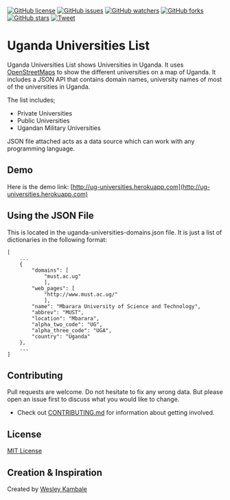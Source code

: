 [![GitHub license](https://img.shields.io/github/license/WesleyKambale/Ug-Universities-Api)](https://github.com/WesleyKambale/Ug-Universities-Api/blob/main/LICENSE)
[![GitHub issues](https://img.shields.io/github/issues/WesleyKambale/Ug-Universities-Api)](https://github.com/WesleyKambale/Ug-Universities-Api/issues)
[![GitHub watchers](https://img.shields.io/github/watchers/WesleyKambale/Ug-Universities-Api)](https://github.com/WesleyKambale/Ug-Universities-Api/watchers)
[![GitHub forks](https://img.shields.io/github/forks/WesleyKambale/Ug-Universities-Api)](https://github.com/WesleyKambale/Ug-Universities-Api/network/)
[![GitHub stars](https://img.shields.io/github/stars/WesleyKambale/Ug-Universities-Api)](https://github.com/WesleyKambale/Ug-Universities-Api/stargazers)
[![Tweet](https://img.shields.io/twitter/url?url=https%3A%2F%2Fgithub.com%2FWesleyKambale%2FUg-Universities-Api)](https://twitter.com)


# Uganda Universities List

Uganda Universities List shows Universities in Uganda. It uses [OpenStreetMaps](https://openstreetmap.org/) to show the different universities on a map of Uganda. It includes a JSON API that contains domain names, university names of most of the universities in Uganda.

The list includes;
- Private Universities
- Public Universities
- Ugandan Military Universities

JSON file attached acts as a data source which can work with any programming language.

## Demo

Here is the demo link: [http://ug-universities.herokuapp.com](http://ug-universities.herokuapp.com)

## Using the JSON File

This is located in the uganda-universities-domains.json file. It is just a list of dictionaries in the following format:
```
[
	...
	{
		"domains": [
			"must.ac.ug"
			], 
		"web_pages": [
			"http://www.must.ac.ug/"
			], 
		"name": "Mbarara University of Science and Technology",
		"abbrev": "MUST",
		"location": "Mbarara", 
		"alpha_two_code": "UG",
		"alpha_three_code": "UGA",  
		"country": "Uganda"
	}, 
	...
]
```

## Contributing
Pull requests are welcome. Do not hesitate to fix any wrong data. But please open an issue first to discuss what you would like to change.

- Check out [CONTRIBUTING.md](CONTRIBUTING.md) for information about getting involved.

## License
[MIT License](https://github.com/WesleyKambale/Ug-Universities-Api/blob/main/LICENSE)

## Creation & Inspiration
Created by [Wesley Kambale](https://kambale.hashnode.dev)
